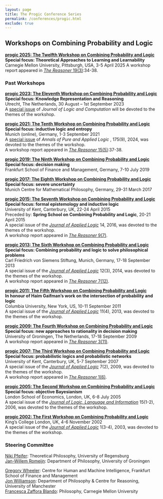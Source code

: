 ```yaml
---
layout: page
title: The Progic Conference Series
permalink: /conferences/progic.html
exclude: true
---
```



## Workshops on Combining Probability and Logic

**[progic 2025: The Twelfth Workshop on Combining Probability and Logic](https://www.cmu.edu/progic2025/)**  
**Special focus: Theoretical Approaches to Learning and Learnability**  
Carnegie Mellon University, Pittsburgh, USA, 3-5 April 2025
A workshop report appeared in [_The Reasoner_ 19(3)](https://riviste.unimi.it/index.php/thereasoner/article/view/28914):34-38.

### Past Workshops

**[progic 2023: The Eleventh Workshop on Combining Probability and Logic](https://progic2023.sites.uu.nl/)**  
**Special focus: Knowledge Representation and Reasoning**  
Utrecht, The Netherlands, 30 August – 1st September 2023  
A [special issue](https://academic.oup.com/logcom/pages/cfp-combining-probability-and-logic) of _Journal of Logic and Computation_ will be devoted to the themes of the workshop.  

**[progic 2021: The Tenth Workshop on Combining Probability and Logic](https://www.fatil.philosophie.uni-muenchen.de/events/defence_inductive_logic/index.html)**  
**Special focus: inductive logic and entropy**  
Munich (online), Germany, 1-3 September 2021  
A [special issue](https://www.sciencedirect.com/journal/annals-of-pure-and-applied-logic/vol/175/issue/9) of _Annals of Pure and Applied Logic_ , 175(9), 2024, was devoted to the themes of the workshop.   
A workshop report appeared in [_The Reasoner_ 15(5)](http://blogs.kent.ac.uk/thereasoner/files/2021/11/TheReasoner-155.pdf):37-38.

**[progic 2019: The Ninth Workshop on Combining Probability and Logic](https://hmi.frankfurt-school.de/events/progic-2019/)**  
**Special focus: decision making**  
Frankfurt School of Finance and Management, Germany, 7-10 July 2019

**[progic 2017: The Eighth Workshop on Combining Probability and Logic](http://www.progic2017.philosophie.uni-muenchen.de/index.html)**  
**Special focus: severe uncertainty**  
Munich Centre for Mathematical Philosophy, Germany, 29-31 March 2017

**[progic 2015: The Seventh Workshop on Combining Probability and Logic](http://blogs.kent.ac.uk/jonw/conferences/progic/progic-2015/ "Progic 2015")**  
**Special focus: formal epistemology and inductive logic**  
University of Kent, Canterbury, UK, 22-24 April 2015  
Preceded by: **Spring School on Combining Probability and Logic**, 20-21 April 2015  
A special issue of the _[Journal of Applied Logic](http://www.sciencedirect.com/science/journal/15708683/14)_ 14, 2016, was devoted to the themes of the workshop.  
A workshop report appeared in [_The Reasoner_ 9(7)](http://blogs.kent.ac.uk/thereasoner/files/2015/01/TheReasoner-97.pdf).

**[progic 2013: The Sixth Workshop on Combining Probability and Logic](http://www.pfeifer-research.de/progic/)**  
**Special focus: Combining probability and logic to solve philosophical problems**  
Carl Friedrich von Siemens Stiftung, Munich, Germany, 17-18 September 2013  
A special issue of the _[Journal of Applied Logic](http://www.sciencedirect.com/science/journal/15708683/12/3)_ 12(3), 2014, was devoted to the themes of the workshop.  
A workshop report appeared in [_The Reasoner_ 7(12)](https://research.kent.ac.uk/reasoning/wp-content/uploads/sites/1804/2019/06/TheReasoner-712.pdf).

**[progic 2011: The Fifth Workshop on Combining Probability and Logic](https://sites.google.com/site/progicconference2011/)**  
**In honour of Haim Gaifman’s work on the intersection of probability and logic**  
Columbia University, New York, US, 10-11 September 2011  
A special issue of the _[Journal of Applied Logic](http://www.sciencedirect.com/science/journal/15708683)_ 11(4), 2013, was devoted to the themes of the workshop.

**[progic 2009: The Fourth Workshop on Combining Probability and Logic](http://www.philos.rug.nl/progic2009/)**  
**Special focus: new approaches to rationality in decision making**  
University of Groningen, The Netherlands, 17-18 September 2009  
A workshop report appeared in [_The Reasoner_ 3(11)](https://research.kent.ac.uk/reasoning/wp-content/uploads/sites/1804/2019/06/TheReasoner-311.pdf).

**[progic 2007: The Third Workshop on Combining Probability and Logic](http://blogs.kent.ac.uk/jonw/conferences/progic/progic-2007/ "Progic 2007")**  
**Special focus: probabilistic logics and probabilistic networks**  
University of Kent, Canterbury, UK, 5-7 September 2007  
A special issue of the _[Journal of Applied Logic](http://www.journals.elsevier.com/journal-of-applied-logic/)_ 7(2), 2009, was devoted to the themes of the workshop.  
A workshop report appeared in [_The Reasoner_ 1(6)](https://research.kent.ac.uk/reasoning/wp-content/uploads/sites/1804/2019/06/TheReasoner-16.pdf).

**[progic 2005: The Second Workshop on Combining Probability and Logic](http://blogs.kent.ac.uk/jonw/conferences/progic/progic-2005/ "Progic 2005")**  
**Special focus: objective Bayesianism**  
London School of Economics, London, UK, 6-8 July 2005  
A special issue of the [_Journal of Logic, Language and Information_](http://www.springerlink.com/content/1572-9583/) 15(1-2), 2006, was devoted to the themes of the workshop.

**[progic 2002: The First Workshop on Combining Probability and Logic](http://blogs.kent.ac.uk/jonw/progic-2002/ "Progic 2002")**  
King’s College London, UK, 4-6 November 2002  
A special issue of the _[Journal of Applied Logic](http://www.journals.elsevier.com/journal-of-applied-logic/)_ 1(3-4), 2003, was devoted to the themes of the workshop.

### Steering Committee

[Niki Pfeifer](https://homepages.uni-regensburg.de/~pfn23853/): Theoretical Philosophy, University of Regensburg  
[Jan-Willem Romeijn](https://romeijn.web.rug.nl/): Department of Philosophy, University of Groningen  
<!-- [Marta Sznajder](https://www.mcmp.philosophie.uni-muenchen.de/people/faculty/sznajder/index.html): Munich Center for Mathematical Philosophy  -->
[Gregory Wheeler](http://gregorywheeler.org/): Centre for Human and Machine Intelligence, Frankfurt School of Finance and Management  
[Jon Williamson](https://jonwilliamson.uk/): Department of Philosophy & Centre for Reasoning, University of Manchester  
[Francesca Zaffora Blando](https://francescazafforablando.com/): Philosophy, Carnegie Mellon University



